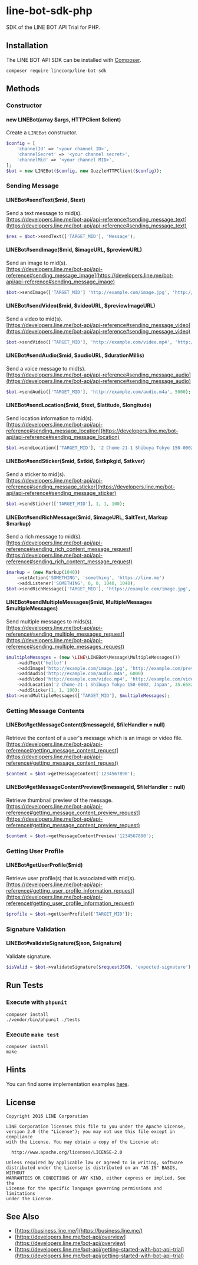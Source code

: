 line-bot-sdk-php
==

SDK of the LINE BOT API Trial for PHP.

Installation
--

The LINE BOT API SDK can be installed with [Composer](https://getcomposer.org/).

```
composer require linecorp/line-bot-sdk
```

Methods
--

### Constructor

#### new LINEBot(array $args, HTTPClient $client)

Create a `LINEBot` constructor.

```php
$config = [
    'channelId' => '<your channel ID>',
    'channelSecret' => '<your channel secret>',
    'channelMid' => '<your channel MID>',
];
$bot = new LINEBot($config, new GuzzleHTTPClient($config));
```

### Sending Message

#### LINEBot#sendText($mid, $text)

Send a text message to mid(s).  
[https://developers.line.me/bot-api/api-reference#sending_message_text](https://developers.line.me/bot-api/api-reference#sending_message_text)

```php
$res = $bot->sendText(['TARGET_MID'], 'Message');
```

#### LINEBot#sendImage($mid, $imageURL, $previewURL)

Send an image to mid(s).  
[https://developers.line.me/bot-api/api-reference#sending_message_image](https://developers.line.me/bot-api/api-reference#sending_message_image)

```php
$bot->sendImage(['TARGET_MID'] 'http://example.com/image.jpg', 'http://example.com/preview.jpg');
```

#### LINEBot#sendVideo($mid, $videoURL, $previewImageURL)

Send a video to mid(s).  
[https://developers.line.me/bot-api/api-reference#sending_message_video](https://developers.line.me/bot-api/api-reference#sending_message_video)

```php
$bot->sendVideo(['TARGET_MID'], 'http://example.com/video.mp4', 'http://example.com/video_preview.jpg');
```

#### LINEBot#sendAudio($mid, $audioURL, $durationMillis)

Send a voice message to mid(s).  
[https://developers.line.me/bot-api/api-reference#sending_message_audio](https://developers.line.me/bot-api/api-reference#sending_message_audio)

```php
$bot->sendAudio(['TARGET_MID'], 'http://example.com/audio.m4a', 5000);
```

#### LINEBot#sendLocation($mid, $text, $latitude, $longitude)

Send location information to mid(s).  
[https://developers.line.me/bot-api/api-reference#sending_message_location](https://developers.line.me/bot-api/api-reference#sending_message_location)

```php
$bot->sendLocation(['TARGET_MID'], '2 Chome-21-1 Shibuya Tokyo 150-0002, Japan', 35.658240, 139.703478);
```

#### LINEBot#sendSticker($mid, $stkid, $stkpkgid, $stkver)

Send a sticker to mid(s).  
[https://developers.line.me/bot-api/api-reference#sending_message_sticker](https://developers.line.me/bot-api/api-reference#sending_message_sticker)

```php
$bot->sendSticker(['TARGET_MID'], 1, 1, 100);
```

#### LINEBot#sendRichMessage($mid, $imageURL, $altText, Markup $markup)

Send a rich message to mid(s).  
[https://developers.line.me/bot-api/api-reference#sending_rich_content_message_request](https://developers.line.me/bot-api/api-reference#sending_rich_content_message_request)

```php
$markup = (new Markup(1040))
    ->setAction('SOMETHING', 'something', 'https://line.me')
    ->addListener('SOMETHING', 0, 0, 1040, 1040);
$bot->sendRichMessage(['TARGET_MID'], 'https://example.com/image.jpg', "Alt text", $markup);
```

#### LINEBot#sendMultipleMessages($mid, MultipleMessages $multipleMessages)

Send multiple messages to mids(s).  
[https://developers.line.me/bot-api/api-reference#sending_multiple_messages_request](https://developers.line.me/bot-api/api-reference#sending_multiple_messages_request)

```php
$multipleMessages = (new \LINE\LINEBot\Message\MultipleMessages())
    ->addText('hello!')
    ->addImage('http://example.com/image.jpg', 'http://example.com/preview.jpg')
    ->addAudio('http://example.com/audio.m4a', 6000)
    ->addVideo('http://example.com/video.mp4', 'http://example.com/video_preview.jpg')
    ->addLocation('2 Chome-21-1 Shibuya Tokyo 150-0002, Japan', 35.658240, 139.703478)
    ->addSticker(1, 1, 100);
$bot->sendMultipleMessages(['TARGET_MID'], $multipleMessages);
```

### Getting Message Contents

#### LINEBot#getMessageContent($messageId, $fileHandler = null)

Retrieve the content of a user's message which is an image or video file.  
[https://developers.line.me/bot-api/api-reference#getting_message_content_request](https://developers.line.me/bot-api/api-reference#getting_message_content_request)

```php
$content = $bot->getMessageContent('1234567890');
```

#### LINEBot#getMessageContentPreview($messageId, $fileHandler = null)

Retrieve thumbnail preview of the message.  
[https://developers.line.me/bot-api/api-reference#getting_message_content_preview_request](https://developers.line.me/bot-api/api-reference#getting_message_content_preview_request)

```php
$content = $bot->getMessageContentPreview('1234567890');
```

### Getting User Profile

#### LINEBot#getUserProfile($mid)

Retrieve user profile(s) that is associated with mid(s).  
[https://developers.line.me/bot-api/api-reference#getting_user_profile_information_request](https://developers.line.me/bot-api/api-reference#getting_user_profile_information_request)

```php
$profile = $bot->getUserProfile(['TARGET_MID']);
```

### Signature Validation

#### LINEBot#validateSignature($json, $signature)

Validate signature.

```php
$isValid = $bot->validateSignature($requestJSON, 'expected-signature');
```

Run Tests
--

### Execute with `phpunit`

```
composer install
./vendor/bin/phpunit ./tests
```

### Execute `make test`

```
composer install
make
```

Hints
--

You can find some implementation examples [here](./examples).

License
--

```
Copyright 2016 LINE Corporation

LINE Corporation licenses this file to you under the Apache License,
version 2.0 (the "License"); you may not use this file except in compliance
with the License. You may obtain a copy of the License at:

  http://www.apache.org/licenses/LICENSE-2.0

Unless required by applicable law or agreed to in writing, software
distributed under the License is distributed on an "AS IS" BASIS, WITHOUT
WARRANTIES OR CONDITIONS OF ANY KIND, either express or implied. See the
License for the specific language governing permissions and limitations
under the License.
```

See Also
--

- [https://business.line.me/](https://business.line.me/)
- [https://developers.line.me/bot-api/overview](https://developers.line.me/bot-api/overview)
- [https://developers.line.me/bot-api/getting-started-with-bot-api-trial](https://developers.line.me/bot-api/getting-started-with-bot-api-trial)

